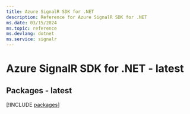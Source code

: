 ```yaml
---
title: Azure SignalR SDK for .NET
description: Reference for Azure SignalR SDK for .NET
ms.date: 03/15/2024
ms.topic: reference
ms.devlang: dotnet
ms.service: signalr
---
```

# Azure SignalR SDK for .NET - latest
## Packages - latest
[!INCLUDE [packages](signalr-index.md)]